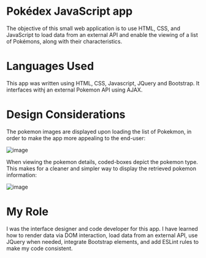 # Pokédex JavaScript app

The objective of this small web application is to use HTML, CSS, and JavaScript to load
data from an external API and enable the viewing of a list of Pokémons, along with their characteristics.

# Languages Used

This app was written using HTML, CSS, Javascript, JQuery and Bootstrap. It interfaces withj an external Pokemon API using AJAX.

# Design Considerations

The pokemon images are displayed upon loading the list of Pokekmon, in order to make the app more appealing to the end-user:

![image](https://user-images.githubusercontent.com/89264218/144287296-33d82cae-6b88-49d2-bb75-2f8b91389667.png)

When viewing the pokemon details, coded-boxes depict the pokemon type. This makes for a cleaner and simpler way to display the retrieved pokemon information:

![image](https://user-images.githubusercontent.com/89264218/144287428-ac078efe-ecfd-4ef2-8ee3-a270fdbbe966.png)



# My Role

I was the interface designer and code developer for this app. I have learned how to render data via DOM interaction, load data from an external API, use JQuery when needed, integrate Bootstrap elements, and add ESLint rules to make my code consistent.



